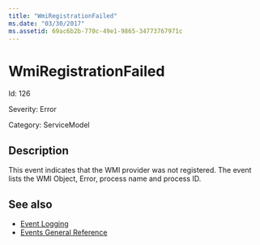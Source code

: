 ```yaml
---
title: "WmiRegistrationFailed"
ms.date: "03/30/2017"
ms.assetid: 69ac6b2b-770c-49e1-9865-34773767971c
---
```

# WmiRegistrationFailed
Id: 126  
  
 Severity: Error  
  
 Category: ServiceModel  
  
## Description  
 This event indicates that the WMI provider was not registered. The event lists the WMI Object, Error, process name and process ID.  
  
## See also

- [Event Logging](../../../../../docs/framework/wcf/diagnostics/event-logging/index.md)
- [Events General Reference](../../../../../docs/framework/wcf/diagnostics/event-logging/events-general-reference.md)
